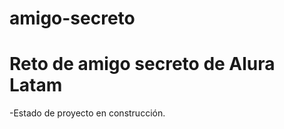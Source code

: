 # amigo-secreto
<h1>Reto de amigo secreto de Alura Latam</h1>

-Estado de proyecto en construcción.
